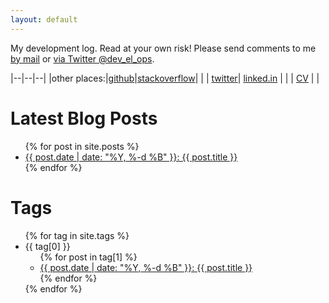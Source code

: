 ```yaml
---
layout: default
---
```


My development log. Read at your own risk! Please send comments to me [by mail](mailto:david@black.co.at) or [via Twitter @dev\_el\_ops](https://twitter.com/dev_el_ops).

|--|--|--|
|other places:|[github](https://github.com/DavidS/)|[stackoverflow](https://careers.stackoverflow.com/david-schmitt)|
| | [twitter](https://twitter.com/dev_el_ops)| [linked.in](https://www.linkedin.com/in/davidschmitt) |
| | [CV](cv/) | |

<!-- [xing](https://www.xing.com/profile/David_Schmitt5) -->

# Latest Blog Posts

<ul>
  {% for post in site.posts %}
    <li>
      <a href="{{ post.url | relative_url }}">{{ post.date | date: "%Y, %-d %B" }}: {{ post.title }}</a>
    </li>
  {% endfor %}
</ul>

# Tags

<ul>
  {% for tag in site.tags %}
    <li>{{ tag[0] }}
      <ul>
        {% for post in tag[1] %}
          <li><a href="{{ post.url | relative_url }}">{{ post.date | date: "%Y, %-d %B" }}: {{ post.title }}</a></li>
        {% endfor %}
      </ul>
    </li>
  {% endfor %}
</ul>
